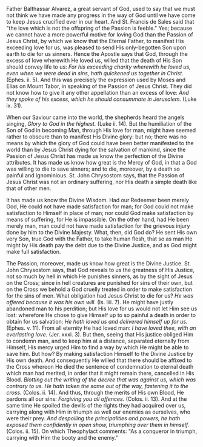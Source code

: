 
Father Balthassar Alvarez, a great servant of God, used to say that we must not think we have made any progress in the way of God until we have come to keep Jesus crucified ever in our heart. And St. Francis de Sales said that \"the love which is not the offspring of the Passion is feeble.\" Yes; because we cannot have a more powerful motive for loving God than the Passion of Jesus Christ, by which we know that the Eternal Father, to manifest His exceeding love for us, was pleased to send His only-begotten Son upon earth to die for us sinners. Hence the Apostle says that God, through the excess of love wherewith He loved us, willed that the death of His Son should convey life to us: *For his exceeding charity wherewith he loved us, even when we were dead in sins, hath quickened us together in Christ.* (Ephes. ii. 5). And this was precisely the expression used by Moses and Elias on Mount Tabor, in speaking of the Passion of Jesus Christ. They did not know how to give it any other appellation than an excess of love: *And they spoke of his excess, which he should consummate in Jerusalem.* (Luke ix. 31).

When our Saviour came into the world, the shepherds heard the angels singing, *Glory to God in the highest.* (Luke ii. 14). But the humiliation of the Son of God in becoming Man, through His love for man, might have seemed rather to obscure than to manifest His Divine glory: but no; there was no means by which the glory of God could have been better manifested to the world than by Jesus Christ dying for the salvation of mankind, since the Passion of Jesus Christ has made us know the perfection of the Divine attributes. It has made us know how great is the Mercy of God, in that a God was willing to die to save sinners; and to die, moreover, by a death so painful and ignominious. St. John Chrysostom says, that the Passion of Jesus Christ was not an ordinary suffering, nor His death a simple death like that of other men.

It has made us know the Divine Wisdom. Had our Redeemer been merely God, He could not have made satisfaction for man; for God could not make satisfaction to Himself in place of man; nor could God make satisfaction by means of suffering, for He is impassible. On the other hand, had He been merely man, man could not have made satisfaction for the grievous injury done by him to the Divine Majesty. What, then, did God do? He sent His own very Son, true God with the Father, to take human flesh, that so as man He might by His death pay the debt due to the Divine Justice, and as God might make full satisfaction.

The Passion, moreover, made us know how great is the Divine Justice. St. John Chrysostom says, that God reveals to us the greatness of His Justice, not so much by hell in which He punishes sinners, as by the sight of Jesus on the Cross; since in hell creatures are punished for sins of their own, but on the Cross we behold a God cruelly treated in order to make satisfaction for the sins of men. What obligation had Jesus Christ to die for us? *He was offered because it was his own will.* (Is. liii. 7). He might have justly abandoned man to his perdition; but His love for us would not let Him see us lost: wherefore He chose to give Himself up to so painful a death in order to obtain for us salvation: *He hath loved us and delivered himself up for us.* (Ephes. v. 11). From all eternity He had loved man: *I have loved thee, with an everlasting love.* (Jer. xxxi. 3). But then, seeing that His justice obliged Him to condemn man, and to keep him at a distance, separated eternally from Himself, His mercy urged Him to find a way by which He might be able to save him. But how? By making satisfaction Himself to the Divine Justice by His own death. And consequently He willed that there should be affixed to the Cross whereon He died the sentence of condemnation to eternal death which man had merited, in order that it might remain there, cancelled in His Blood. *Blotting out the writing of the decree that was against us, which was contrary to us. He hath taken the same out of the way, fastening it to the cross.* (Colos. ii. 14). And thus, through the merits of His own Blood, He pardons all our sins: *Forgiving you all offences.* (Colos. ii. 13). And at the same time He spoiled the devils of the rights they had acquired over us, carrying along with Him in triumph as well our enemies as ourselves, who were their prey. *And despoiling the principalities and powers, he hath exposed them confidently in open show, triumphing over them in himself.* (Colos. ii. 15). On which Theophylact comments: \"As a conqueror in triumph, carrying with Him the booty and the enemy.\"

